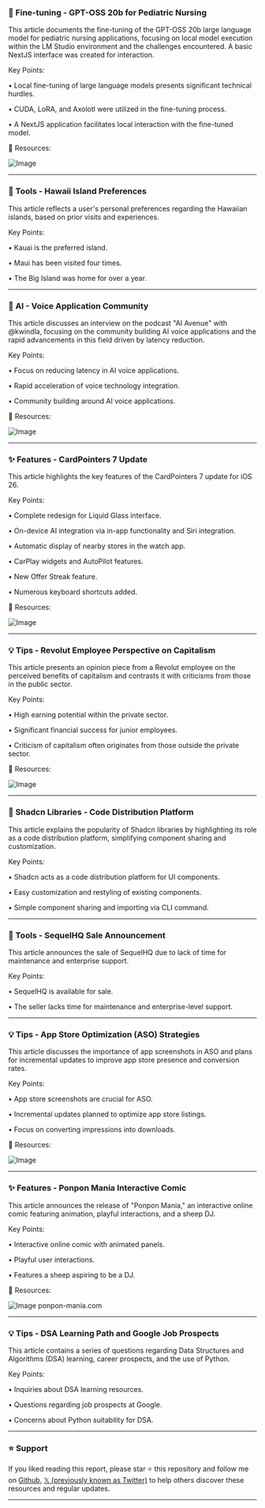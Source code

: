 ### 🤖 Fine-tuning - GPT-OSS 20b for Pediatric Nursing

This article documents the fine-tuning of the GPT-OSS 20b large language model for pediatric nursing applications, focusing on local model execution within the LM Studio environment and the challenges encountered.  A basic NextJS interface was created for interaction.

Key Points:

• Local fine-tuning of large language models presents significant technical hurdles.

•  CUDA, LoRA, and Axolotl were utilized in the fine-tuning process.

• A NextJS application facilitates local interaction with the fine-tuned model.


🔗 Resources:

![Image](https://pbs.twimg.com/media/G05Pq0mWEAAFBLc?format=jpg&name=small)


---
### 🚀 Tools -  Hawaii Island Preferences

This article reflects a user's personal preferences regarding the Hawaiian islands, based on prior visits and experiences.

Key Points:

• Kauai is the preferred island.


• Maui has been visited four times.


• The Big Island was home for over a year.


---
### 🤖 AI - Voice Application Community

This article discusses an interview on the podcast "AI Avenue" with @kwindla, focusing on the community building AI voice applications and the rapid advancements in this field driven by latency reduction.


Key Points:

•  Focus on reducing latency in AI voice applications.

• Rapid acceleration of voice technology integration.


• Community building around AI voice applications.


🔗 Resources:

![Image](https://pbs.twimg.com/amplify_video_thumb/1967260544760733696/img/W3v32XgaRkK0oA03.jpg)


---
### ✨ Features - CardPointers 7 Update

This article highlights the key features of the CardPointers 7 update for iOS 26.

Key Points:

•  Complete redesign for Liquid Glass interface.

• On-device AI integration via in-app functionality and Siri integration.

•  Automatic display of nearby stores in the watch app.

• CarPlay widgets and AutoPilot features.

• New Offer Streak feature.

• Numerous keyboard shortcuts added.


🔗 Resources:

![Image](https://pbs.twimg.com/media/G04_spsakAEBumK?format=jpg&name=small)


---
### 💡 Tips - Revolut Employee Perspective on Capitalism

This article presents an opinion piece from a Revolut employee on the perceived benefits of capitalism and contrasts it with criticisms from those in the public sector.


Key Points:

•  High earning potential within the private sector.


•  Significant financial success for junior employees.


•  Criticism of capitalism often originates from those outside the private sector.


🔗 Resources:

![Image](https://pbs.twimg.com/media/G05GKdyWUAAuXdU?format=png&name=small)


---
### 🤖 Shadcn Libraries - Code Distribution Platform

This article explains the popularity of Shadcn libraries by highlighting its role as a code distribution platform, simplifying component sharing and customization.


Key Points:

• Shadcn acts as a code distribution platform for UI components.

•  Easy customization and restyling of existing components.

•  Simple component sharing and importing via CLI command.


---
### 🚀 Tools - SequelHQ Sale Announcement

This article announces the sale of SequelHQ due to lack of time for maintenance and enterprise support.


Key Points:

•  SequelHQ is available for sale.

• The seller lacks time for maintenance and enterprise-level support.


---
### 💡 Tips - App Store Optimization (ASO) Strategies

This article discusses the importance of app screenshots in ASO and plans for incremental updates to improve app store presence and conversion rates.


Key Points:

•  App store screenshots are crucial for ASO.

• Incremental updates planned to optimize app store listings.

• Focus on converting impressions into downloads.


🔗 Resources:

![Image](https://pbs.twimg.com/media/G05C6FBXMAAvWEI?format=jpg&name=900x900)


---
### ✨ Features - Ponpon Mania Interactive Comic

This article announces the release of "Ponpon Mania," an interactive online comic featuring animation, playful interactions, and a sheep DJ.


Key Points:

•  Interactive online comic with animated panels.


•  Playful user interactions.


•  Features a sheep aspiring to be a DJ.


🔗 Resources:

![Image](https://pbs.twimg.com/amplify_video_thumb/1967485895751155712/img/9XxHTERRo8GbKCVU.jpg)
ponpon-mania.com

---
### 💡 Tips - DSA Learning Path and Google Job Prospects

This article contains a series of questions regarding Data Structures and Algorithms (DSA) learning, career prospects, and the use of Python.


Key Points:

•  Inquiries about DSA learning resources.


• Questions regarding job prospects at Google.


• Concerns about Python suitability for DSA.


---

### ⭐️ Support

If you liked reading this report, please star ⭐️ this repository and follow me on [Github](https://github.com/Drix10), [𝕏 (previously known as Twitter)](https://x.com/DRIX_10_) to help others discover these resources and regular updates.

---